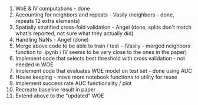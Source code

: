 1. WoE & IV computations - done
2. Accounting for neighbors and repeats - Vasily (neighbors - done, repeats 12 extra elements)
3. Spatially stratified cross-fold validation - Angel (done, splits don't match what's reported, not sure what they actually did)
4. Handling NaNs - Angel (done)
5. Merge above code to be able to train / test - (Vasily - merged neighbors function to .ipynb / IV seems to be very close to the ones in the paper)
6. Implement code that selects best threshold with cross validation - not needed in WOE
7. Implement code that evaluates WOE model on test set - done using AUC
8. House keeping - move more notebook functions to utility for reuse
9. Implement success rate AUC functionality / plot
10. Recreate baseline result in paper
11. Extend above to the "updated" WOE
